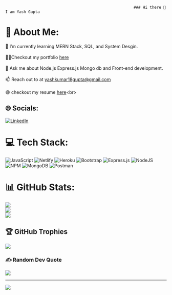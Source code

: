                                                             ### Hi there 👋I am Yash Gupta

# 💫 About Me:
🌱 I’m currently learning MERN Stack, SQL, and System Desgin.<br><br>                                                 👨‍💻Checkout my portfolio [here](https://yash-levi1896.github.io/) <br>  <br>                                       💬 Ask me about Node.js Express.js Mongo db and Front-end development.<br><br>                                                📫 Reach out to at yashkumar18gupta@gmail.com<br><br> 😄 checkout my resume [here]([https://drive.google.com/drive/my-drive](https://drive.google.com/file/d/1T89GO9-k_otAy8nOX6qP9TypbJx2fTTF/view?usp=sharing))<br>


## 🌐 Socials:
[![LinkedIn](https://img.shields.io/badge/LinkedIn-%230077B5.svg?logo=linkedin&logoColor=white)](https://linkedin.com/in/https://www.linkedin.com/in/yash-gupta-007903110/) 

# 💻 Tech Stack:
![JavaScript](https://img.shields.io/badge/javascript-%23323330.svg?style=for-the-badge&logo=javascript&logoColor=%23F7DF1E) ![Netlify](https://img.shields.io/badge/netlify-%23000000.svg?style=for-the-badge&logo=netlify&logoColor=#00C7B7) ![Heroku](https://img.shields.io/badge/heroku-%23430098.svg?style=for-the-badge&logo=heroku&logoColor=white) ![Bootstrap](https://img.shields.io/badge/bootstrap-%23563D7C.svg?style=for-the-badge&logo=bootstrap&logoColor=white) ![Express.js](https://img.shields.io/badge/express.js-%23404d59.svg?style=for-the-badge&logo=express&logoColor=%2361DAFB) ![NodeJS](https://img.shields.io/badge/node.js-6DA55F?style=for-the-badge&logo=node.js&logoColor=white) ![NPM](https://img.shields.io/badge/NPM-%23000000.svg?style=for-the-badge&logo=npm&logoColor=white) ![MongoDB](https://img.shields.io/badge/MongoDB-%234ea94b.svg?style=for-the-badge&logo=mongodb&logoColor=white) ![Postman](https://img.shields.io/badge/Postman-FF6C37?style=for-the-badge&logo=postman&logoColor=white)
# 📊 GitHub Stats:
![](https://github-readme-stats.vercel.app/api?username=yash-levi1896&theme=react&hide_border=false&include_all_commits=false&count_private=true)<br/>
![](https://github-readme-streak-stats.herokuapp.com/?user=yash-levi1896&theme=react&hide_border=false)<br/>
![](https://github-readme-stats.vercel.app/api/top-langs/?username=yash-levi1896&theme=react&hide_border=false&include_all_commits=false&count_private=true&layout=compact)

## 🏆 GitHub Trophies
![](https://github-profile-trophy.vercel.app/?username=yash-levi1896&theme=dark&no-frame=false&no-bg=false&margin-w=4)

### ✍️ Random Dev Quote
![](https://quotes-github-readme.vercel.app/api?type=horizontal&theme=radical)

---
[![](https://visitcount.itsvg.in/api?id=yash-levi1896&icon=0&color=0)](https://visitcount.itsvg.in)

<!-- Proudly created with GPRM ( https://gprm.itsvg.in ) -->
